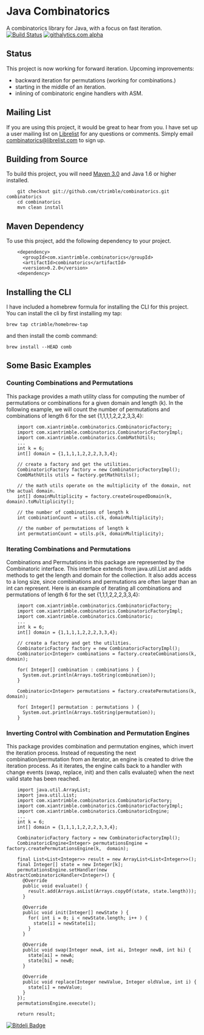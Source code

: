 # Java Combinatorics

  A combinatorics library for Java, with a focus on fast iteration.
  [![Build Status](https://secure.travis-ci.org/ctrimble/combinatorics.png?branch=master)](https://travis-ci.org/ctrimble/combinatorics)
  [![githalytics.com alpha](https://cruel-carlota.pagodabox.com/7c662a63fdd203d3ed95c0e01662fbf6 "githalytics.com")](http://githalytics.com/ctrimble/combinatorics)

## Status

  This project is now working for forward iteration.  Upcoming improvements:
  - backward iteration for permutations (working for combinations.)
  - starting in the middle of an iteration.
  - inlining of combinatoric engine handlers with ASM.

## Mailing List

  If you are using this project, it would be great to hear from you.  I have set up a user mailing list on [Librelist](http://librelist.com/browser/combinatorics/)
  for any questions or comments.  Simply email combinatorics@librelist.com to sign up.

## Building from Source

  To build this project, you will need [Maven 3.0](http://maven.apache.org/) and Java 1.6 or higher installed.

        git checkout git://github.com/ctrimble/combinatorics.git combinatorics
        cd combinatorics
        mvn clean install

## Maven Dependency

  To use this project, add the following dependency to your project.

        <dependency>
          <groupId>com.xiantrimble.combinatorics</groupId>
          <artifactId>combinatorics</artifactId>
          <version>0.2.0</version>
        <dependency>
        
## Installing the CLI

  I have included a homebrew formula for installing the CLI for this project.  You can install the cli by
  first installing my tap:
  
    brew tap ctrimble/homebrew-tap
    
  and then install the comb command:
  
    brew install --HEAD comb
        
## Some Basic Examples

### Counting Combinations and Permutations

  This package provides a math utility class for computing the number of permutations or combinations
  for a given domain and length (k).  In the following example, we will count the number of
  permutations and combinations of length 6 for the set {1,1,1,1,2,2,2,3,3,4}:
  
        import com.xiantrimble.combinatorics.CombinatoricFactory;
        import com.xiantrimble.combinatorics.CombinatoricFactoryImpl;
        import com.xiantrimble.combinatorics.CombMathUtils;
        ...
        int k = 6;
        int[] domain = {1,1,1,1,2,2,2,3,3,4};

        // create a factory and get the utilities.
        CombinatoricFactory factory = new CombinatoricFactoryImpl();
        CombMathUtils utils = factory.getMathUtils();
        
        // the math utils operate on the multiplicity of the domain, not the actual domain.
        int[] domainMultiplicity = factory.createGroupedDomain(k, domain).toMultiplicity();
        
        // the number of combinations of length k
        int combinationCount = utils.c(k, domainMultiplicity);
        
        // the number of permutations of length k
        int permutationCount = utils.p(k, domainMultiplicity);

### Iterating Combinations and Permutations

  Combinations and Permutations in this package are represented by the Combinatoric interface.  This
  interface extends from java.util.List and adds methods to get the length and domain for the collection.
  It also adds access to a long size, since combinations and permutations are often larger than an int
  can represent.  Here is an example of iterating all combinations and permutations of length 6 for the
  set {1,1,1,2,2,2,3,3,4}:

        import com.xiantrimble.combinatorics.CombinatoricFactory;
        import com.xiantrimble.combinatorics.CombinatoricFactoryImpl;
        import com.xiantrimble.combinatorics.Combinatoric;
        ...
        int k = 6;
        int[] domain = {1,1,1,1,2,2,2,3,3,4};

        // create a factory and get the utilities.
        CombinatoricFactory factory = new CombinatoricFactoryImpl();
        Combinatoric<Integer> combinations = factory.createCombinations(k,  domain);

        for( Integer[] combination : combinations ) {
          System.out.println(Arrays.toString(combination));
        }
        
        Combinatoric<Integer> permutations = factory.createPermutations(k,  domain);

        for( Integer[] permutation : permutations ) {
          System.out.println(Arrays.toString(permutation));
        }
        
### Inverting Control with Combination and Permutation Engines

  This package provides combination and permutation engines, which invert the iteration process.  Instead
  of requesting the next combination/permutation from an iterator, an engine is created to drive the iteration
  process.  As it iterates, the engine calls back to a handler with change events (swap, replace, init) and then
  calls evaluate() when the next valid state has been reached.
        
        import java.util.ArrayList;
        import java.util.List;
        import com.xiantrimble.combinatorics.CombinatoricFactory;
        import com.xiantrimble.combinatorics.CombinatoricFactoryImpl;
        import com.xiantrimble.combinatorics.CombinatoricEngine;
        ...
        int k = 6;
        int[] domain = {1,1,1,1,2,2,2,3,3,4};
        
	    CombinatoricFactory factory = new CombinatoricFactoryImpl();
	    CombinatoricEngine<Integer> permutationsEngine = factory.createPermutationsEngine(k,  domain);
	    
	    final List<List<Integer>> result = new ArrayList<List<Integer>>();
	    final Integer[] state = new Integer[k];
	    permutationsEngine.setHandler(new AbstractCombinatoricHandler<Integer>() {
	      @Override
	      public void evaluate() {
	        result.add(Arrays.asList(Arrays.copyOf(state, state.length))); 
	      }
	
	      @Override
	      public void init(Integer[] newState ) {
	        for( int i = 0; i < newState.length; i++ ) {
	          state[i] = newState[i];
	        }
	      }
	
	      @Override
	      public void swap(Integer newA, int ai, Integer newB, int bi) {
	        state[ai] = newA;
	        state[bi] = newB;
	      }
	
	      @Override
	      public void replace(Integer newValue, Integer oldValue, int i) {
	        state[i] = newValue;
	      }
	    });
	    permutationsEngine.execute();
	
	    return result;
 


[![Bitdeli Badge](https://d2weczhvl823v0.cloudfront.net/ctrimble/combinatorics/trend.png)](https://bitdeli.com/free "Bitdeli Badge")

